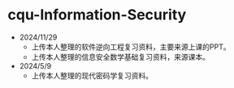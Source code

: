 # cqu-Information-Security
- 2024/11/29
  - 上传本人整理的软件逆向工程复习资料，主要来源上课的PPT。
  - 上传本人整理的信息安全数学基础复习资料，来源课本。
- 2024/5/9
  - 上传本人整理的现代密码学复习资料。
